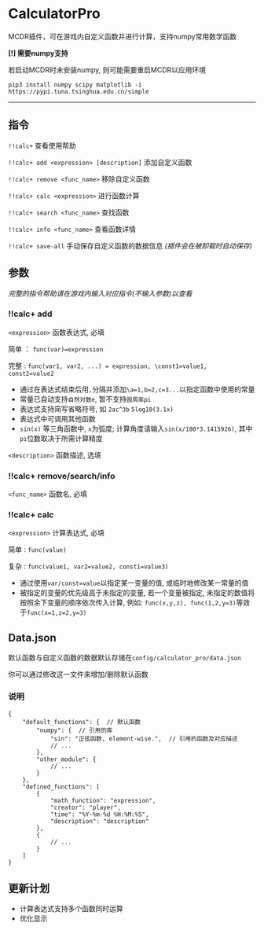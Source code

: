 # CalculatorPro
MCDR插件，可在游戏内自定义函数并进行计算，支持numpy常用数学函数

**[!] 需要numpy支持**

若启动MCDR时未安装numpy, 则可能需要重启MCDR以应用环境

`pip3 install numpy scipy matplotlib -i https://pypi.tuna.tsinghua.edu.cn/simple`

---

## 指令

`!!calc+` 查看使用帮助

`!!calc+ add <expression> [description]` 添加自定义函数

`!!calc+ remove <func_name>` 移除自定义函数

`!!calc+ calc <expression>` 进行函数计算

`!!calc+ search <func_name>` 查找函数

`!!calc+ info <func_name>` 查看函数详情

`!!calc+ save-all` 手动保存自定义函数的数据信息 *(插件会在被卸载时自动保存)*

## 参数

*完整的指令帮助请在游戏内输入对应指令(不输入参数)以查看*

### !!calc+ add

`<expression>` 函数表达式, 必填

简单 ： `func(var)=expression`

完整 :  `func(var1, var2, ...) = expression, \const1=value1, const2=value2`

- 通过在表达式结束后用`,`分隔并添加`\a=1,b=2,c=3...`以指定函数中使用的常量
- 常量已自动支持`自然对数e`, 暂不支持`圆周率pi`
- 表达式支持简写省略符号, 如 `2ac^3b` `5log10(3.1x)`
- 表达式中可调用其他函数
- `sin(x)` 等三角函数中, `x`为弧度; 计算角度请输入`sin(x/180*3.1415926)`, 其中`pi`位数取决于所需计算精度

`<description>` 函数描述, 选填

### !!calc+ remove/search/info

`<func_name>` 函数名, 必填

### !!calc+ calc

`<expression>` 计算表达式, 必填

简单 :  `func(value)`

复杂 :  `func(value1, var2=value2, const1=value3)`

- 通过使用`var/const=value`以指定某一变量的值, 或临时地修改某一常量的值
- 被指定的变量的优先级高于未指定的变量, 若一个变量被指定, 未指定的数值将按照余下变量的顺序依次传入计算, 例如: `func(x,y,z), func(1,2,y=3)`等效于`func(x=1,z=2,y=3)`

## Data.json

默认函数与自定义函数的数据默认存储在`config/calculator_pro/data.json`

你可以通过修改这一文件来增加/删除默认函数

### 说明

```
{
    "default_functions": {  // 默认函数
        "numpy": {  // 引用的库
            "sin": "正弦函数, element-wise.",  // 引用的函数及对应描述
            // ...
        },
        "other_module": {
            // ...
        }
    },
    "defined_functions": [
        {
            "math_function": "expression",
            "creator": "player",
            "time": "%Y-%m-%d %H:%M:%S",
            "description": "description"
        },
        {
            // ...
        }
    ]
}
```

## 更新计划

- 计算表达式支持多个函数同时运算
- 优化显示

